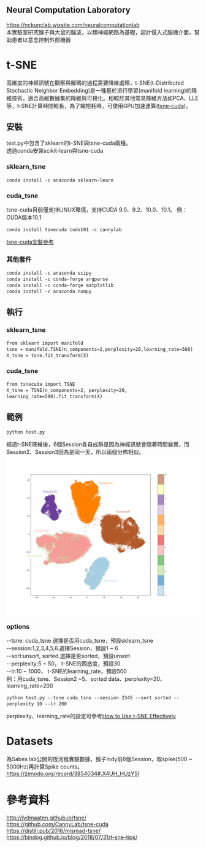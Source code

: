 ## Neural Computation Laboratory
https://nckunclab.wixsite.com/neuralcomputationlab  
本實驗室研究猴子與大鼠的腦波，以類神經網路為基礎，設計侵入式腦機介面，幫助患者以意念控制外部機器
# t-SNE
高維度的神經訊號在觀察與解碼的過程需要降維處理，t-SNE(t-Distributed Stochastic Neighbor Embedding)是一種基於流行學習(manifold learning)的降維技術，適合高維數據集的降維與可視化。相較於其他常見降維方法如PCA、LLE等，t-SNE計算時間較長，為了縮短耗時，可使用GPU加速運算([tsne-cuda](https://github.com/CannyLab/tsne-cuda))。

## 安裝
test.py中包含了sklearn的t-SNE與tsne-cuda兩種。  
透過conda安裝scikit-learn與tsne-cuda
### sklearn_tsne

    conda install -c anaconda sklearn-learn
### cuda_tsne
tsne-cuda目前僅支持LINUX環境，支持CUDA 9.0、9.2、10.0、10.1。
例：CUDA版本10.1  

    conda install tsnecuda cuda101 -c cannylab
[ tsne-cuda安裝參考](https://github.com/CannyLab/tsne-cuda/wiki)  
### 其他套件

    conda install -c anaconda scipy
    conda install -c conda-forge argparse
    conda install -c conda-forge matplotlib
    conda install -c anaconda numpy
## 執行
### sklearn_tsne

    from sklearn import manifold
    tsne = manifold.TSNE(n_components=2,perplexity=20,learning_rate=500)
    X_tsne = tsne.fit_transform(X)
### cuda_tsne

    from tsnecuda import TSNE
    X_tsne = TSNE(n_components=2, perplexity=20, learning_rate=500).fit_transform(X)
## 範例
    python test.py
經過t-SNE降維後，6個Session各自成群是因為神經訊號會隨著時間變異，而Session2、Session3因為是同一天，所以兩個分佈相似。
  ![](results.png)  
### options
--tsne: cuda_tsne.選擇是否用cuda_tsne，預設sklearn_tsne  
--session:1,2,3,4,5,6.選擇Session，預設1 ~ 6  
--sort:unsort, sorted.選擇是否sorted，預設unsort  
--perplexity:5 ~ 50， t-SNE的困惑度，預設30  
--lr:10 ~ 1000， t-SNE的learning_rate，預設500  
例：用cuda_tsne、Session2 ~5、sorted data、perplexity=20、learning_rate=200

    python test.py --tsne cuda_tsne --session 2345 --sort sorted --perplexity 10 --lr 200  
perplexity、learning_rate的設定可參考[How to Use t-SNE Effectively](https://distill.pub/2016/misread-tsne/)  
# Datasets
為Sabes lab公開的恆河猴實驗數據，猴子Indy前6個Session，取spike(500 ~ 5000Hz)再計算Spike counts。
https://zenodo.org/record/3854034#.X4UH_HUzY5l
# 參考資料
http://lvdmaaten.github.io/tsne/  
https://github.com/CannyLab/tsne-cuda  
https://distill.pub/2016/misread-tsne/  
https://bindog.github.io/blog/2018/07/31/t-sne-tips/  


